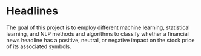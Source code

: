 # Headlines

The goal of this project is to employ different machine learning, statistical
learning, and NLP methods and algorithms to classify whether a financial news
headline has a positive, neutral, or negative impact on the stock price of its
associated symbols.
